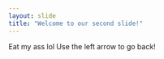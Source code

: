 ```yaml
---
layout: slide
title: "Welcome to our second slide!"
---
```

Eat my ass lol
Use the left arrow to go back!
